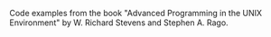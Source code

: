 Code examples from the book "Advanced Programming in the UNIX Environment" by
W. Richard Stevens and Stephen A. Rago.
